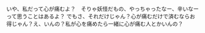 いや、私だって心が痛むよ？　そりゃ妖怪だもの、やっちゃったなー、辛いなーって思うことはあるよ？
でもさ、それだけじゃん？心が痛むだけで済むならお得じゃん？え、いんの？私が心を痛めたら一緒に心が痛む人とかいんの？
